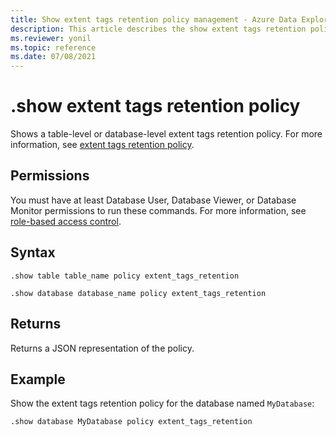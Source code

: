 ```yaml
---
title: Show extent tags retention policy management - Azure Data Explorer
description: This article describes the show extent tags retention policy command in Azure Data Explorer.
ms.reviewer: yonil
ms.topic: reference
ms.date: 07/08/2021
---
```

# .show extent tags retention policy

Shows a table-level or database-level extent tags retention policy. For more information, see [extent tags retention policy](extent-tags-retention-policy.md).

## Permissions

You must have at least Database User, Database Viewer, or Database Monitor permissions to run these commands. For more information, see [role-based access control](access-control/role-based-access-control.md).

## Syntax

```kusto
.show table table_name policy extent_tags_retention

.show database database_name policy extent_tags_retention
```

## Returns

Returns a JSON representation of the policy.

## Example

Show the extent tags retention policy for the database named `MyDatabase`:

```kusto
.show database MyDatabase policy extent_tags_retention
```
